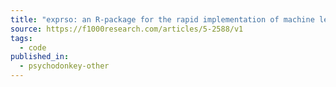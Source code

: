 ```yaml
---
title: "exprso: an R-package for the rapid implementation of machine learning algorithms"
source: https://f1000research.com/articles/5-2588/v1
tags:
  - code
published_in:
  - psychodonkey-other
---
```

